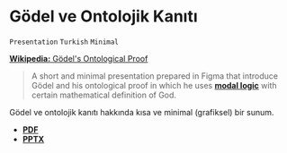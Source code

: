 # Gödel ve Ontolojik Kanıtı

`Presentation` `Turkish` `Minimal`

[**Wikipedia:** Gödel's Ontological Proof](https://en.wikipedia.org/wiki/G%C3%B6del's_ontological_proof)

> A short and minimal presentation prepared in Figma that introduce Gödel and his ontological proof in which he uses [**modal logic**](https://en.wikipedia.org/wiki/Modal_logic) with certain mathematical definition of God.

Gödel ve ontolojik kanıtı hakkında kısa ve minimal (grafiksel) bir sunum.

* [**PDF**](./godel_ve_ontolojik_kaniti.pdf)
* [**PPTX**](./godel_ve_ontolojik_kaniti.pptx)
